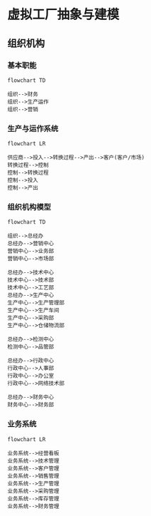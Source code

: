 # 虚拟工厂抽象与建模

## 组织机构

### 基本职能

```mermaid
flowchart TD

组织-->财务
组织-->生产运作
组织-->营销
```

### 生产与运作系统

```mermaid
flowchart LR

供应商-->投入-->转换过程-->产出-->客户(客户/市场)
转换过程-->控制
控制-->转换过程
控制-->投入
控制-->产出
```

### 组织机构模型

```mermaid
flowchart TD

组织-->总经办
总经办-->营销中心
营销中心-->业务部
营销中心-->市场部

总经办-->技术中心
技术中心-->技术部
技术中心-->工艺部
总经办-->生产中心
生产中心-->生产管理部
生产中心-->生产车间
生产中心-->采购部
生产中心-->仓储物流部

总经办-->检测中心
检测中心-->品管部

总经办-->行政中心
行政中心-->人事部
行政中心-->办公室
行政中心-->网络技术部

总经办-->财务中心
财务中心-->财务部
```

### 业务系统

```mermaid
flowchart LR

业务系统-->经营看板
业务系统-->技术管理
业务系统-->客户管理
业务系统-->销售管理
业务系统-->生产管理
业务系统-->采购管理
业务系统-->库存管理
业务系统-->财务管理
```
